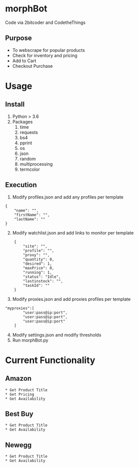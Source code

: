 # morphBot
Code via 2bitcoder and CodetheThings

## Purpose
* To webscrape for popular products
* Check for inventory and pricing
* Add to Cart
* Checkout Purchase




# Usage

## Install
1. Python > 3.6
2. Packages
    1. time
    2. requests
    3. bs4
    4. pprint
    5. os
    6. json
    7. random
    8. multiprocessing
    9. termcolor

## Execution
1. Modify profiles.json and add any profiles per template
```
{
    "name": "",
    "firstName": "",
    "lastName": ""
}
```
2. Modify watchlist.json and add links to monitor per template
```
    {
        "site": "",
        "profile": "",
        "proxy": "",
        "quantity": 0,
        "desired": 1,
        "maxPrice": 0,
        "running": 1,
        "status": "Idle",
        "lastinstock": "",
        "taskId": ""
    }
```
3. Modify proxies.json and add proxies profiles per template
```
"myproxies":[
        "user:pass@ip:port",
        "user:pass@ip:port",
        "user:pass@ip:port"
    ]
```
4. Modify settings.json and modify thresholds
5. Run morphBot.py




# Current Functionality

## Amazon
    * Get Product Title
    * Get Pricing
    * Get Availability

## Best Buy
    * Get Product Title
    * Get Availability 

## Newegg 
    * Get Product Title
    * Get Availability